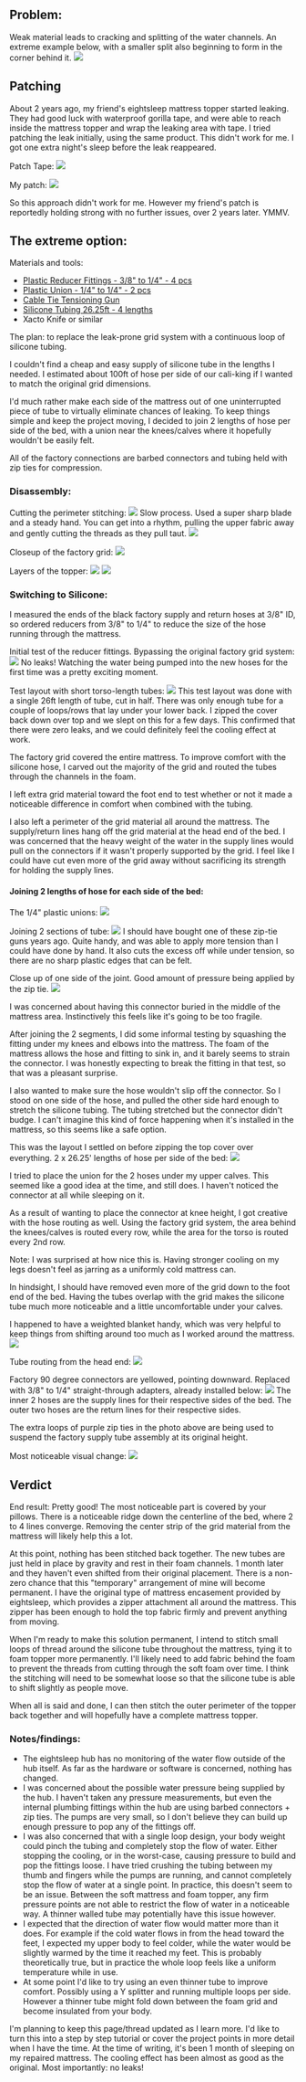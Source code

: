 

## Problem:
Weak material leads to cracking and splitting of the water channels. An extreme example below, with a smaller split also beginning to form in the corner behind it.
![](attachments/Pasted_image_20230925224228.png)

## Patching
About 2 years ago, my friend's eightsleep mattress topper started leaking. They had good luck with waterproof gorilla tape, and were able to reach inside the mattress topper and wrap the leaking area with tape. I tried patching the leak initially, using the same product. This didn't work for me. I got one extra night's sleep before the leak reappeared.

Patch Tape:
![](attachments/Pasted_image_20230925221839.png)


My patch:
![](attachments/Pasted_image_20230925221507.png)

So this approach didn't work for me. However my friend's patch is reportedly holding strong with no further issues, over 2 years later. YMMV.

## The extreme option:

Materials and tools:
- [Plastic Reducer Fittings - 3/8" to 1/4" - 4 pcs](https://www.amazon.ca/dp/B099RVBQC6)
- [Plastic Union - 1/4" to 1/4" - 2 pcs](https://www.amazon.ca/dp/B099ZVH6VP)
- [Cable Tie Tensioning Gun](https://www.amazon.ca/dp/B08FR639VX)
- [Silicone Tubing 26.25ft - 4 lengths](https://www.amazon.ca/dp/B08FJ9TTQV)
- Xacto Knife or similar

The plan: to replace the leak-prone grid system with a continuous loop of silicone tubing.

I couldn't find a cheap and easy supply of silicone tube in the lengths I needed. I estimated about 100ft of hose per side of our cali-king if I wanted to match the original grid dimensions. 

I'd much rather make each side of the mattress out of one uninterrupted piece of tube to virtually eliminate chances of leaking. 
To keep things simple and keep the project moving, I decided to join 2 lengths of hose per side of the bed, with a union near the knees/calves where it hopefully wouldn't be easily felt.

All of the factory connections are barbed connectors and tubing held with zip ties for compression.

### Disassembly:

Cutting the perimeter stitching:
![](attachments/Pasted_image_20230925224729.png)
Slow process. Used a super sharp blade and a steady hand. You can get into a rhythm, pulling the upper fabric away and gently cutting the threads as they pull taut. 
![](attachments/Pasted_image_20230925224608.png)

Closeup of the factory grid:
![](attachments/Pasted_image_20230925225102.png)

Layers of the topper:
![](attachments/Pasted_image_20230925225146.png)
![](attachments/Pasted_image_20230925225228.png)

### Switching to Silicone:

I measured the ends of the black factory supply and return hoses at 3/8" ID, so ordered reducers from 3/8" to 1/4" to reduce the size of the hose running through the mattress.

Initial test of the reducer fittings. Bypassing the original factory grid system:
![](attachments/Pasted_image_20230925221208.png)
No leaks! Watching the water being pumped into the new hoses for the first time was a pretty exciting moment.

Test layout with short torso-length tubes:
![](attachments/Pasted_image_20230925225952.png)
This test layout was done with a single 26ft length of tube, cut in half. There was only enough tube for a couple of loops/rows that lay under your lower back. I zipped the cover back down over top and we slept on this for a few days. This confirmed that there were zero leaks, and we could definitely feel the cooling effect at work. 

The factory grid covered the entire mattress. To improve comfort with the silicone hose, I carved out the majority of the grid and routed the tubes through the channels in the foam. 

I left extra grid material toward the foot end to test whether or not it made a noticeable difference in comfort when combined with the tubing. 

I also left a perimeter of the grid material all around the mattress. The supply/return lines hang off the grid material at the head end of the bed. I was concerned that the heavy weight of the water in the supply lines would pull on the connectors if it wasn't properly supported by the grid. I feel like I could have cut even more of the grid away without sacrificing its strength for holding the supply lines.

#### Joining 2 lengths of hose for each side of the bed:
The 1/4" plastic unions:
![](attachments/Pasted_image_20230925220020.png)

Joining 2 sections of tube:
![](attachments/Pasted_image_20230925220109.png)
I should have bought one of these zip-tie guns years ago. Quite handy, and was able to apply more tension than I could have done by hand. It also cuts the excess off while under tension, so there are no sharp plastic edges that can be felt.


Close up of one side of the joint. Good amount of pressure being applied by the zip tie. ![](attachments/Pasted_image_20230925220142.png)

I was concerned about having this connector buried in the middle of the mattress area. Instinctively this feels like it's going to be too fragile.

After joining the 2 segments, I did some informal testing by squashing the fitting under my knees and elbows into the mattress. The foam of the mattress allows the hose and fitting to sink in, and it barely seems to strain the connector. I was honestly expecting to break the fitting in that test, so that was a pleasant surprise.

I also wanted to make sure the hose wouldn't slip off the connector. So I stood on one side of the hose, and pulled the other side hard enough to stretch the silicone tubing. The tubing stretched but the connector didn't budge. I can't imagine this kind of force happening when it's installed in the mattress, so this seems like a safe option.

This was the layout I settled on before zipping the top cover over everything. 2 x 26.25' lengths of hose per side of the bed:
![](attachments/Pasted_image_20230925215916.png)

I tried to place the union for the 2 hoses under my upper calves. This seemed like a good idea at the time, and still does. I haven't noticed the connector at all while sleeping on it.

As a result of wanting to place the connector at knee height, I got creative with the hose routing as well. Using the factory grid system, the area behind the knees/calves is routed every row, while the area for the torso is routed every 2nd row. 

Note: I was surprised at how nice this is. Having stronger cooling on my legs doesn't feel as jarring as a uniformly cold mattress can.

In hindsight, I should have removed even more of the grid down to the foot end of the bed. Having the tubes overlap with the grid makes the silicone tube much more noticeable and a little uncomfortable under your calves.

I happened to have a weighted blanket handy, which was very helpful to keep things from shifting around too much as I worked around the mattress.
![](attachments/Pasted_image_20230925223928.png)


Tube routing from the head end:
![](attachments/Pasted_image_20230925220306.png)

Factory 90 degree connectors are yellowed, pointing downward. 
Replaced with 3/8" to 1/4" straight-through adapters, already installed below:
![](attachments/Pasted_image_20230925220336.png)
The inner 2 hoses are the supply lines for their respective sides of the bed. The outer two hoses are the return lines for their respective sides.

The extra loops of purple zip ties in the photo above are being used to suspend the factory supply tube assembly at its original height.  

Most noticeable visual change:
![](attachments/Pasted_image_20230925231548.png)

## Verdict
End result: Pretty good! The most noticeable part is covered by your pillows. There is a noticeable ridge down the centerline of the bed, where 2 to 4 lines converge. Removing the center strip of the grid material from the mattress will likely help this a lot.

At this point, nothing has been stitched back together. The new tubes are just held in place by gravity and rest in their foam channels. 1 month later and they haven't even shifted from their original placement. There is a non-zero chance that this "temporary" arrangement of mine will become permanent. I have the original type of mattress encasement provided by eightsleep, which provides a zipper attachment all around the mattress. This zipper has been enough to hold the top fabric firmly and prevent anything from moving.

When I'm ready to make this solution permanent, I intend to stitch small loops of thread around the silicone tube throughout the mattress, tying it to foam topper more permanently. I'll likely need to add fabric behind the foam to prevent the threads from cutting through the soft foam over time. I think the stitching will need to be somewhat loose so that the silicone tube is able to shift slightly as people move.

When all is said and done, I can then stitch the outer perimeter of the topper back together and will hopefully have a complete mattress topper.


### Notes/findings:
- The eightsleep hub has no monitoring of the water flow outside of the hub itself. As far as the hardware or software is concerned, nothing has changed.
- I was concerned about the possible water pressure being supplied by the hub. I haven't taken any pressure measurements, but even the internal plumbing fittings within the hub are using barbed connectors + zip ties. The pumps are very small, so I don't believe they can build up enough pressure to pop any of the fittings off.
- I was also concerned that with a single loop design, your body weight could pinch the tubing and completely stop the flow of water. Either stopping the cooling, or in the worst-case, causing pressure to build and pop the fittings loose. I have tried crushing the tubing between my thumb and fingers while the pumps are running, and cannot completely stop the flow of water at a single point. In practice, this doesn't seem to be an issue. Between the soft mattress and foam topper, any firm pressure points are not able to restrict the flow of water in a noticeable way. A thinner walled tube may potentially have this issue however.
- I expected that the direction of water flow would matter more than it does. For example if the cold water flows in from the head toward the feet, I expected my upper body to feel colder, while the water would be slightly warmed by the time it reached my feet. This is probably theoretically true, but in practice the whole loop feels like a uniform temperature while in use.
- At some point I'd like to try using an even thinner tube to improve comfort. Possibly using a Y splitter and running multiple loops per side. However a thinner tube might fold down between the foam grid and become insulated from your body. 

I'm planning to keep this page/thread updated as I learn more. I'd like to turn this into a step by step tutorial or cover the project points in more detail when I have the time.
At the time of writing, it's been 1 month of sleeping on my repaired mattress. The cooling effect has been almost as good as the original. Most importantly: no leaks!

